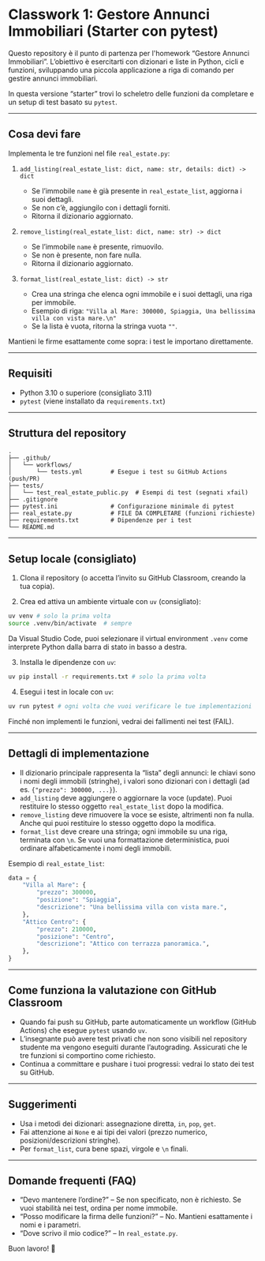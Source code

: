 # Classwork 1: Gestore Annunci Immobiliari (Starter con pytest)

Questo repository è il punto di partenza per l'homework “Gestore Annunci Immobiliari”.
L’obiettivo è esercitarti con dizionari e liste in Python, cicli e funzioni, sviluppando
una piccola applicazione a riga di comando per gestire annunci immobiliari.

In questa versione “starter” trovi lo scheletro delle funzioni da completare e un
setup di test basato su `pytest`.

---

## Cosa devi fare

Implementa le tre funzioni nel file `real_estate.py`:

1. `add_listing(real_estate_list: dict, name: str, details: dict) -> dict`
   - Se l’immobile `name` è già presente in `real_estate_list`, aggiorna i suoi dettagli.
   - Se non c’è, aggiungilo con i dettagli forniti.
   - Ritorna il dizionario aggiornato.

2. `remove_listing(real_estate_list: dict, name: str) -> dict`
   - Se l’immobile `name` è presente, rimuovilo.
   - Se non è presente, non fare nulla.
   - Ritorna il dizionario aggiornato.

3. `format_list(real_estate_list: dict) -> str`
   - Crea una stringa che elenca ogni immobile e i suoi dettagli, una riga per immobile.
   - Esempio di riga: `"Villa al Mare: 300000, Spiaggia, Una bellissima villa con vista mare.\n"`
   - Se la lista è vuota, ritorna la stringa vuota `""`.

Mantieni le firme esattamente come sopra: i test le importano direttamente.

---

## Requisiti

- Python 3.10 o superiore (consigliato 3.11)
- `pytest` (viene installato da `requirements.txt`)

---

## Struttura del repository

```
.
├── .github/
│   └── workflows/
│       └── tests.yml        # Esegue i test su GitHub Actions (push/PR)
├── tests/
│   └── test_real_estate_public.py  # Esempi di test (segnati xfail)
├── .gitignore
├── pytest.ini               # Configurazione minimale di pytest
├── real_estate.py           # FILE DA COMPLETARE (funzioni richieste)
├── requirements.txt         # Dipendenze per i test
└── README.md
```

---

## Setup locale (consigliato)

1) Clona il repository (o accetta l’invito su GitHub Classroom, creando la tua copia).

2) Crea ed attiva un ambiente virtuale con `uv` (consigliato):

```bash
uv venv # solo la prima volta
source .venv/bin/activate  # sempre
```

Da Visual Studio Code, puoi selezionare il virtual environment `.venv` come interprete Python
dalla barra di stato in basso a destra.

3) Installa le dipendenze con `uv`:

```bash 
uv pip install -r requirements.txt # solo la prima volta
```

4) Esegui i test in locale con `uv`:

```bash
uv run pytest # ogni volta che vuoi verificare le tue implementazioni
```

Finché non implementi le funzioni, vedrai dei fallimenti nei test (FAIL).

---

## Dettagli di implementazione

- Il dizionario principale rappresenta la “lista” degli annunci: le chiavi sono i nomi degli
  immobili (stringhe), i valori sono dizionari con i dettagli (ad es. `{"prezzo": 300000, ...}`).
- `add_listing` deve aggiungere o aggiornare la voce (update). Puoi restituire lo stesso
  oggetto `real_estate_list` dopo la modifica.
- `remove_listing` deve rimuovere la voce se esiste, altrimenti non fa nulla. Anche qui puoi
  restituire lo stesso oggetto dopo la modifica.
- `format_list` deve creare una stringa; ogni immobile su una riga, terminata con `\n`.
  Se vuoi una formattazione deterministica, puoi ordinare alfabeticamente i nomi degli immobili.

Esempio di `real_estate_list`:

```python
data = {
    "Villa al Mare": {
        "prezzo": 300000,
        "posizione": "Spiaggia",
        "descrizione": "Una bellissima villa con vista mare.",
    },
    "Attico Centro": {
        "prezzo": 210000,
        "posizione": "Centro",
        "descrizione": "Attico con terrazza panoramica.",
    },
}
```

---

## Come funziona la valutazione con GitHub Classroom

- Quando fai push su GitHub, parte automaticamente un workflow (GitHub Actions) che esegue `pytest` usando `uv`.
- L’insegnante può avere test privati che non sono visibili nel repository studente ma vengono eseguiti
  durante l’autograding. Assicurati che le tre funzioni si comportino come richiesto.
- Continua a committare e pushare i tuoi progressi: vedrai lo stato dei test su GitHub.

---

## Suggerimenti

- Usa i metodi dei dizionari: assegnazione diretta, `in`, `pop`, `get`.
- Fai attenzione ai `None` e ai tipi dei valori (prezzo numerico, posizioni/descrizioni stringhe).
- Per `format_list`, cura bene spazi, virgole e `\n` finali.

---

## Domande frequenti (FAQ)

- “Devo mantenere l’ordine?” – Se non specificato, non è richiesto. Se vuoi stabilità nei test,
  ordina per nome immobile.
- “Posso modificare la firma delle funzioni?” – No. Mantieni esattamente i nomi e i parametri.
- “Dove scrivo il mio codice?” – In `real_estate.py`.

Buon lavoro! 💪

